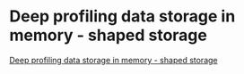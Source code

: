 # Deep profiling data storage in memory - shaped storage
[Deep profiling data storage in memory - shaped storage](https://aiwithcloud.com/2022/09/14/deep_profiling_data_storage_in_memory___shaped_storage/)